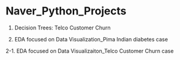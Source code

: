 # Naver_Python_Projects
1. Decision Trees: Telco Customer Churn
   
3. EDA focused on Data Visualization_Pima Indian diabetes case
   
2-1. EDA focused on Data Visualizaiton_Telco Customer Churn case
